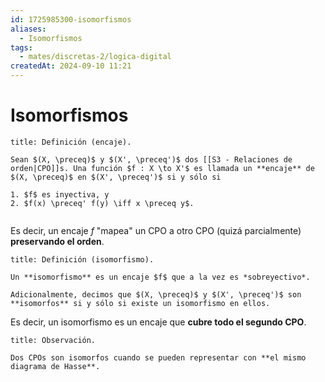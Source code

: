 ```yaml
---
id: 1725985300-isomorfismos
aliases:
  - Isomorfismos
tags:
  - mates/discretas-2/logica-digital
createdAt: 2024-09-10 11:21
---
```


# Isomorfismos

```ad-definition
title: Definición (encaje).

Sean $(X, \preceq)$ y $(X', \preceq')$ dos [[S3 - Relaciones de orden|CPO]]s. Una función $f : X \to X'$ es llamada un **encaje** de $(X, \preceq)$ en $(X', \preceq')$ si y sólo si

1. $f$ es inyectiva, y
2. $f(x) \preceq' f(y) \iff x \preceq y$.


```

Es decir, un encaje $f$ "mapea" un CPO a otro CPO (quizá parcialmente) **preservando el orden**.

```ad-definition
title: Definición (isomorfismo).

Un **isomorfismo** es un encaje $f$ que a la vez es *sobreyectivo*.

Adicionalmente, decimos que $(X, \preceq)$ y $(X', \preceq')$ son **isomorfos** si y sólo si existe un isomorfismo en ellos.

```

Es decir, un isomorfismo es un encaje que **cubre todo el segundo CPO**.

```ad-proposition
title: Observación.

Dos CPOs son isomorfos cuando se pueden representar con **el mismo diagrama de Hasse**.

```
